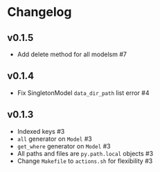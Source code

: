 # Changelog

## v0.1.5
- Add delete method for all modelsm #7

## v0.1.4
- Fix SingletonModel `data_dir_path` list error #4

## v0.1.3
- Indexed keys #3
- `all` generator on `Model` #3
- `get_where` generator on `Model` #3
- All paths and files are `py.path.local` objects #3
- Change `Makefile` to `actions.sh` for flexibility #3
